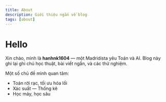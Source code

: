 ```yaml
---
title: About
description: Giới thiệu ngắn về blog
tags: [about]
---
```

# Hello
Xin chào, mình là **hanhnk1604** — một Madridista yêu Toán và AI. Blog này ghi lại ghi chú học thuật, bài viết ngắn, và các thử nghiệm.

Một số chủ đề mình quan tâm:

- Toán rời rạc, tối ưu hóa lồi
- Xác suất — Thống kê
- Học máy, học sâu



